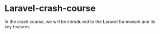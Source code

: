 # Laravel-crash-course
In the crash course, we will be introduced to the Laravel framework and its key features.
